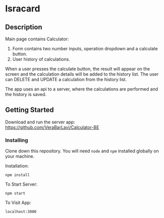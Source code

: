 # Isracard

## Description

Main page contains Calculator:

1. Form contains two number inputs, operation dropdown and a calculate button.
2. User history of calculations.

When a user presses the calculate button, the result will appear on the screen and the calculation details will be added to the history list.
The user can DELETE and UPDATE a calculation from the history list.

The app uses an api to a server, where the calculations are performed and the history is saved.

## Getting Started

Download and run the server app:
https://github.com/VeraBarLavi/Calculator-BE

### Installing

Clone down this repository. You will need `node` and `npm` installed globally on your machine.

Installation:

`npm install`

To Start Server:

`npm start`

To Visit App:

`localhost:3000`
